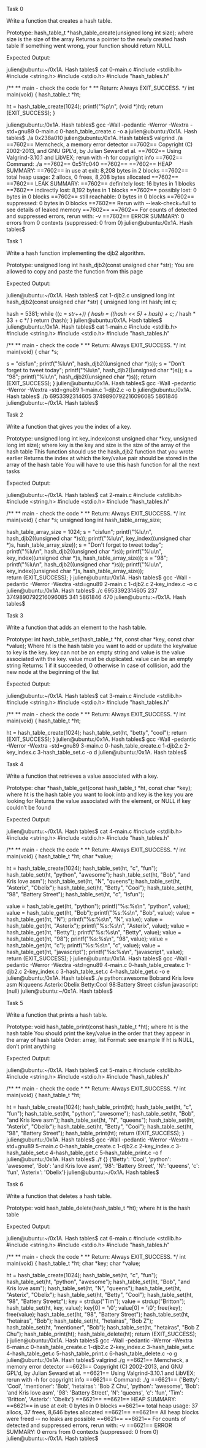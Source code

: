 Task 0

Write a function that creates a hash table.

Prototype: hash_table_t *hash_table_create(unsigned long int size); where size is the size of the array Returns a pointer to the newly created hash table If something went wrong, your function should return NULL

Expected Output:

julien@ubuntu:~/0x1A. Hash tables$ cat 0-main.c #include <stdlib.h> #include <string.h> #include <stdio.h> #include "hash_tables.h"

/** ** main - check the code for * ** Return: Always EXIT_SUCCESS. */ int main(void) { hash_table_t *ht;

ht = hash_table_create(1024);
printf("%p\n", (void *)ht);
return (EXIT_SUCCESS);
}

julien@ubuntu:/0x1A. Hash tables$ gcc -Wall -pedantic -Werror -Wextra -std=gnu89 0-main.c 0-hash_table_create.c -o a julien@ubuntu:/0x1A. Hash tables$ ./a 0x238a010 julien@ubuntu:/0x1A. Hash tables$ valgrind ./a ==7602== Memcheck, a memory error detector ==7602== Copyright (C) 2002-2013, and GNU GPL'd, by Julian Seward et al. ==7602== Using Valgrind-3.10.1 and LibVEX; rerun with -h for copyright info ==7602== Command: ./a ==7602== 0x51fc040 ==7602== ==7602== HEAP SUMMARY: ==7602== in use at exit: 8,208 bytes in 2 blocks ==7602== total heap usage: 2 allocs, 0 frees, 8,208 bytes allocated ==7602== ==7602== LEAK SUMMARY: ==7602== definitely lost: 16 bytes in 1 blocks ==7602== indirectly lost: 8,192 bytes in 1 blocks ==7602== possibly lost: 0 bytes in 0 blocks ==7602== still reachable: 0 bytes in 0 blocks ==7602== suppressed: 0 bytes in 0 blocks ==7602== Rerun with --leak-check=full to see details of leaked memory ==7602== ==7602== For counts of detected and suppressed errors, rerun with: -v ==7602== ERROR SUMMARY: 0 errors from 0 contexts (suppressed: 0 from 0) julien@ubuntu:/0x1A. Hash tables$

Task 1

Write a hash function implementing the djb2 algorithm.

Prototype: unsigned long int hash_djb2(const unsigned char *str); You are allowed to copy and paste the function from this page

Expected Output:

julien@ubuntu:~/0x1A. Hash tables$ cat 1-djb2.c unsigned long int hash_djb2(const unsigned char *str) { unsigned long int hash; int c;

hash = 5381;
while ((c = *str++))
{
    hash = ((hash << 5) + hash) + c; /* hash * 33 + c */
}
return (hash);
} julien@ubuntu:/0x1A. Hash tables$ julien@ubuntu:/0x1A. Hash tables$ cat 1-main.c #include <stdlib.h> #include <string.h> #include <stdio.h> #include "hash_tables.h"

/** ** main - check the code * ** Return: Always EXIT_SUCCESS. */ int main(void) { char *s;

s = "cisfun";
printf("%lu\n", hash_djb2((unsigned char *)s));
s = "Don't forget to tweet today";
printf("%lu\n", hash_djb2((unsigned char *)s));
s = "98";
printf("%lu\n", hash_djb2((unsigned char *)s));
return (EXIT_SUCCESS);
} julien@ubuntu:/0x1A. Hash tables$ gcc -Wall -pedantic -Werror -Wextra -std=gnu89 1-main.c 1-djb2.c -o b julien@ubuntu:/0x1A. Hash tables$ ./b 6953392314605 3749890792216096085 5861846 julien@ubuntu:~/0x1A. Hash tables$

Task 2

Write a function that gives you the index of a key.

Prototype: unsigned long int key_index(const unsigned char *key, unsigned long int size); where key is the key and size is the size of the array of the hash table This function should use the hash_djb2 function that you wrote earlier Returns the index at which the key/value pair should be stored in the array of the hash table You will have to use this hash function for all the next tasks

Expected Output:

julien@ubuntu:~/0x1A. Hash tables$ cat 2-main.c #include <stdlib.h> #include <string.h> #include <stdio.h> #include "hash_tables.h"

/** ** main - check the code * ** Return: Always EXIT_SUCCESS. */ int main(void) { char *s; unsigned long int hash_table_array_size;

hash_table_array_size = 1024;
s = "cisfun";
printf("%lu\n", hash_djb2((unsigned char *)s));
printf("%lu\n", key_index((unsigned char *)s, hash_table_array_size));
s = "Don't forget to tweet today";
printf("%lu\n", hash_djb2((unsigned char *)s));
printf("%lu\n", key_index((unsigned char *)s, hash_table_array_size));
s = "98";
printf("%lu\n", hash_djb2((unsigned char *)s));
printf("%lu\n", key_index((unsigned char *)s, hash_table_array_size));  
return (EXIT_SUCCESS);
} julien@ubuntu:/0x1A. Hash tables$ gcc -Wall -pedantic -Werror -Wextra -std=gnu89 2-main.c 1-djb2.c 2-key_index.c -o c julien@ubuntu:/0x1A. Hash tables$ ./c 6953392314605 237 3749890792216096085 341 5861846 470 julien@ubuntu:~/0x1A. Hash tables$

Task 3

Write a function that adds an element to the hash table.

Prototype: int hash_table_set(hash_table_t *ht, const char *key, const char *value); Where ht is the hash table you want to add or update the key/value to key is the key. key can not be an empty string and value is the value associated with the key. value must be duplicated. value can be an empty string Returns: 1 if it succeeded, 0 otherwise In case of collision, add the new node at the beginning of the list

Expected Output:

julien@ubuntu:~/0x1A. Hash tables$ cat 3-main.c #include <stdlib.h> #include <string.h> #include <stdio.h> #include "hash_tables.h"

/** ** main - check the code * ** Return: Always EXIT_SUCCESS. */ int main(void) { hash_table_t *ht;

ht = hash_table_create(1024);
hash_table_set(ht, "betty", "cool");
return (EXIT_SUCCESS);
} julien@ubuntu:/0x1A. Hash tables$ gcc -Wall -pedantic -Werror -Wextra -std=gnu89 3-main.c 0-hash_table_create.c 1-djb2.c 2-key_index.c 3-hash_table_set.c -o d julien@ubuntu:/0x1A. Hash tables$

Task 4

Write a function that retrieves a value associated with a key.

Prototype: char *hash_table_get(const hash_table_t *ht, const char *key); where ht is the hash table you want to look into and key is the key you are looking for Returns the value associated with the element, or NULL if key couldn’t be found

Expected Output:

julien@ubuntu:~/0x1A. Hash tables$ cat 4-main.c #include <stdlib.h> #include <string.h> #include <stdio.h> #include "hash_tables.h"

/** ** main - check the code * ** Return: Always EXIT_SUCCESS. */ int main(void) { hash_table_t *ht; char *value;

ht = hash_table_create(1024);
hash_table_set(ht, "c", "fun");
hash_table_set(ht, "python", "awesome");
hash_table_set(ht, "Bob", "and Kris love asm");
hash_table_set(ht, "N", "queens");
hash_table_set(ht, "Asterix", "Obelix");
hash_table_set(ht, "Betty", "Cool");
hash_table_set(ht, "98", "Battery Street");
hash_table_set(ht, "c", "isfun");

value = hash_table_get(ht, "python");
printf("%s:%s\n", "python", value);
value = hash_table_get(ht, "Bob");
printf("%s:%s\n", "Bob", value);
value = hash_table_get(ht, "N");
printf("%s:%s\n", "N", value);
value = hash_table_get(ht, "Asterix");
printf("%s:%s\n", "Asterix", value);
value = hash_table_get(ht, "Betty");
printf("%s:%s\n", "Betty", value);
value = hash_table_get(ht, "98");
printf("%s:%s\n", "98", value);
value = hash_table_get(ht, "c");
printf("%s:%s\n", "c", value);
value = hash_table_get(ht, "javascript");
printf("%s:%s\n", "javascript", value);
return (EXIT_SUCCESS);
} julien@ubuntu:/0x1A. Hash tables$ gcc -Wall -pedantic -Werror -Wextra -std=gnu89 4-main.c 0-hash_table_create.c 1-djb2.c 2-key_index.c 3-hash_table_set.c 4-hash_table_get.c -o e julien@ubuntu:/0x1A. Hash tables$ ./e python:awesome Bob:and Kris love asm N:queens Asterix:Obelix Betty:Cool 98:Battery Street c:isfun javascript:(null) julien@ubuntu:~/0x1A. Hash tables$

Task 5

Write a function that prints a hash table.

Prototype: void hash_table_print(const hash_table_t *ht); where ht is the hash table You should print the key/value in the order that they appear in the array of hash table Order: array, list Format: see example If ht is NULL, don’t print anything

Expected Output:

julien@ubuntu:~/0x1A. Hash tables$ cat 5-main.c #include <stdlib.h> #include <string.h> #include <stdio.h> #include "hash_tables.h"

/** ** main - check the code * ** Return: Always EXIT_SUCCESS. */ int main(void) { hash_table_t *ht;

ht = hash_table_create(1024);
hash_table_print(ht);
hash_table_set(ht, "c", "fun");
hash_table_set(ht, "python", "awesome");
hash_table_set(ht, "Bob", "and Kris love asm");
hash_table_set(ht, "N", "queens");
hash_table_set(ht, "Asterix", "Obelix");
hash_table_set(ht, "Betty", "Cool");
hash_table_set(ht, "98", "Battery Street");
hash_table_print(ht);
return (EXIT_SUCCESS);
} julien@ubuntu:/0x1A. Hash tables$ gcc -Wall -pedantic -Werror -Wextra -std=gnu89 5-main.c 0-hash_table_create.c 1-djb2.c 2-key_index.c 3-hash_table_set.c 4-hash_table_get.c 5-hash_table_print.c -o f julien@ubuntu:/0x1A. Hash tables$ ./f {} {'Betty': 'Cool', 'python': 'awesome', 'Bob': 'and Kris love asm', '98': 'Battery Street', 'N': 'queens', 'c': 'fun', 'Asterix': 'Obelix'} julien@ubuntu:~/0x1A. Hash tables$

Task 6

Write a function that deletes a hash table.

Prototype: void hash_table_delete(hash_table_t *ht); where ht is the hash table

Expected Output:

julien@ubuntu:~/0x1A. Hash tables$ cat 6-main.c #include <stdlib.h> #include <string.h> #include <stdio.h> #include "hash_tables.h"

/** ** main - check the code * ** Return: Always EXIT_SUCCESS. */ int main(void) { hash_table_t *ht; char *key; char *value;

ht = hash_table_create(1024);
hash_table_set(ht, "c", "fun");
hash_table_set(ht, "python", "awesome");
hash_table_set(ht, "Bob", "and Kris love asm");
hash_table_set(ht, "N", "queens");
hash_table_set(ht, "Asterix", "Obelix");
hash_table_set(ht, "Betty", "Cool");
hash_table_set(ht, "98", "Battery Streetz");
key = strdup("Tim");
value = strdup("Britton");
hash_table_set(ht, key, value);
key[0] = '\0';
value[0] = '\0';
free(key);
free(value);
hash_table_set(ht, "98", "Battery Street"); 
hash_table_set(ht, "hetairas", "Bob");
hash_table_set(ht, "hetairas", "Bob Z");
hash_table_set(ht, "mentioner", "Bob");
hash_table_set(ht, "hetairas", "Bob Z Chu");
hash_table_print(ht);
hash_table_delete(ht);
return (EXIT_SUCCESS);
} julien@ubuntu:/0x1A. Hash tables$ gcc -Wall -pedantic -Werror -Wextra 6-main.c 0-hash_table_create.c 1-djb2.c 2-key_index.c 3-hash_table_set.c 4-hash_table_get.c 5-hash_table_print.c 6-hash_table_delete.c -o g julien@ubuntu:/0x1A. Hash tables$ valgrind ./g ==6621== Memcheck, a memory error detector ==6621== Copyright (C) 2002-2013, and GNU GPL'd, by Julian Seward et al. ==6621== Using Valgrind-3.10.1 and LibVEX; rerun with -h for copyright info ==6621== Command: ./g ==6621== {'Betty': 'Cool', 'mentioner': 'Bob', 'hetairas': 'Bob Z Chu', 'python': 'awesome', 'Bob': 'and Kris love asm', '98': 'Battery Street', 'N': 'queens', 'c': 'fun', 'Tim': 'Britton', 'Asterix': 'Obelix'} ==6621== ==6621== HEAP SUMMARY: ==6621== in use at exit: 0 bytes in 0 blocks ==6621== total heap usage: 37 allocs, 37 frees, 8,646 bytes allocated ==6621== ==6621== All heap blocks were freed -- no leaks are possible ==6621== ==6621== For counts of detected and suppressed errors, rerun with: -v ==6621== ERROR SUMMARY: 0 errors from 0 contexts (suppressed: 0 from 0) julien@ubuntu:~/0x1A. Hash tables$
